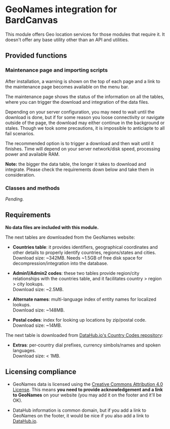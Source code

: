 
# GeoNames integration for BardCanvas

This module offers Geo location services for those modules that require it.
It doesn't offer any base utility other than an API and utilities.

## Provided functions

### Maintenance page and importing scripts

After installation, a warning is shown on the top of each page and a link to the maintenance page becomes
available on the menu bar.

The maintenance page shows the status of the information on all the tables, where you can trigger the download
and integration of the data files.

Depending on your server configuration, you may need to wait until the download is done, but if for some reason
you loose connectivity or navigate outside of the page, the download may either continue in the background or
stales. Though we took some precautions, it is impossible to anticiapte to all fail scenarios.

The recommended option is to trigger a download and then wait until it finishes. Time will depend on your
server network/disk speed, processing power and available RAM.

**Note:** the bigger the data table, the longer it takes to download and integrate. Please check the
requirements down below and take them in consideration.

### Classes and methods

*Pending.*

## Requirements

**No data files are included with this module.**

The next tables are downloaded from the GeoNames website:

* **Countries table**: it provides identifiers, geographical coordinates and other details to properly identify
  countries, regions/states and cities.  
  Download size: ~342MB. Needs ~1.5GB of free disk space for decompression/integration into the database.

* **Admin1/Admin2 codes**: these two tables provide region/city relationships with the countries table,
  and it facilitates country > region > city lookups.  
  Download size: ~2.5MB.

* **Alternate names**: multi-language index of entity names for localized lookups.  
  Download size: ~148MB.

* **Postal codes**: index for looking up locations by zip/postal code.  
  Download size: ~14MB.

The next table is downloaded from [DataHub.io's Country Codes repository](https://github.com/datasets/country-codes):

* **Extras**: per-country dial prefixes, currency simbols/names and spoken languages.  
  Download size: < 1MB.

## Licensing compliance

* GeoNames data is licensed using the
  [Creative Commons Attribution 4.0 License](https://creativecommons.org/licenses/by/4.0/).
  This means **you need to provide acknowledgement and a link to GeoNames** on your website
  (you may add it on the footer and it'll be OK).

* DataHub information is common domain, but if you add a link to GeoNames on the footer, it would
  be nice if you also add a link to [DataHub.io](https://datahub.io/).

